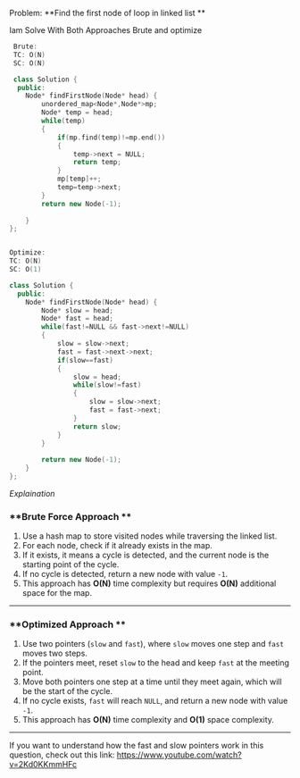 Problem: **Find the first node of loop in linked list
**

Iam Solve With Both Approaches Brute and optimize

```c++
 Brute:
 TC: O(N)
 SC: O(N)

 class Solution {
  public:
    Node* findFirstNode(Node* head) {
        unordered_map<Node*,Node*>mp;
        Node* temp = head;
        while(temp)
        {
            if(mp.find(temp)!=mp.end())
            {
                temp->next = NULL;
                return temp;
            }
            mp[temp]++;
            temp=temp->next;
        }
        return new Node(-1);
        
    }
};


Optimize:
TC: O(N)
SC: O(1)

class Solution {
  public:
    Node* findFirstNode(Node* head) {
        Node* slow = head;
        Node* fast = head;
        while(fast!=NULL && fast->next!=NULL)
        {
            slow = slow->next;
            fast = fast->next->next;
            if(slow==fast)
            {
                slow = head;
                while(slow!=fast)
                {
                    slow = slow->next;
                    fast = fast->next;
                }
                return slow;
            }
        }
        
        return new Node(-1);
    }
};
```


*Explaination*
### **Brute Force Approach **  
1. Use a hash map to store visited nodes while traversing the linked list.  
2. For each node, check if it already exists in the map.  
3. If it exists, it means a cycle is detected, and the current node is the starting point of the cycle.  
4. If no cycle is detected, return a new node with value `-1`.  
5. This approach has **O(N)** time complexity but requires **O(N)** additional space for the map.  

---

### **Optimized Approach **  
1. Use two pointers (`slow` and `fast`), where `slow` moves one step and `fast` moves two steps.  
2. If the pointers meet, reset `slow` to the head and keep `fast` at the meeting point.  
3. Move both pointers one step at a time until they meet again, which will be the start of the cycle.  
4. If no cycle exists, `fast` will reach `NULL`, and return a new node with value `-1`.  
5. This approach has **O(N)** time complexity and **O(1)** space complexity.  

--------------------------------------
If you want to understand how the fast and slow pointers work in this question, check out this link: https://www.youtube.com/watch?v=2Kd0KKmmHFc




